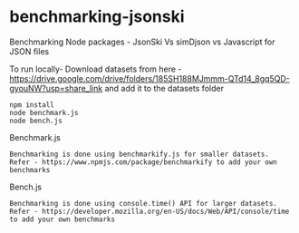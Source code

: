 # benchmarking-jsonski
Benchmarking Node packages - JsonSki Vs simDjson vs Javascript for JSON files

To run locally-
Download datasets from here - https://drive.google.com/drive/folders/185SH188MJmmm-QTd14_8gq5QD-gyouNW?usp=share_link and add it to the datasets folder
```
npm install
node benchmark.js 
node bench.js
```

Benchmark.js
```
Benchmarking is done using benchmarkify.js for smaller datasets.
Refer - https://www.npmjs.com/package/benchmarkify to add your own benchmarks
```

Bench.js
```
Benchmarking is done using console.time() API for larger datasets.
Refer - https://developer.mozilla.org/en-US/docs/Web/API/console/time to add your own benchmarks
```


